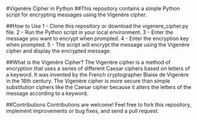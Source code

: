 #Vigenère Cipher in Python
##This repository contains a simple Python script for encrypting messages using the Vigenère cipher.

##How to Use
1 - Clone this repository or download the vigenere_cipher.py file.
2 - Run the Python script in your local environment.
3 - Enter the message you want to encrypt when prompted.
4 - Enter the encryption key when prompted.
5 - The script will encrypt the message using the Vigenère cipher and display the encrypted message.

##What is the Vigenère Cipher?
The Vigenère cipher is a method of encryption that uses a series of different Caesar ciphers based on letters of a keyword. It was invented by the French cryptographer Blaise de Vigenère in the 16th century. The Vigenère cipher is more secure than simple substitution ciphers like the Caesar cipher because it alters the letters of the message according to a keyword.

##Contributions
Contributions are welcome! Feel free to fork this repository, implement improvements or bug fixes, and send a pull request.
